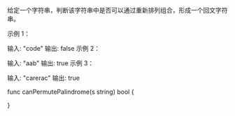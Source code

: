 给定一个字符串，判断该字符串中是否可以通过重新排列组合，形成一个回文字符串。

示例 1：

输入: "code"
输出: false
示例 2：

输入: "aab"
输出: true
示例 3：

输入: "carerac"
输出: true

func canPermutePalindrome(s string) bool {

}